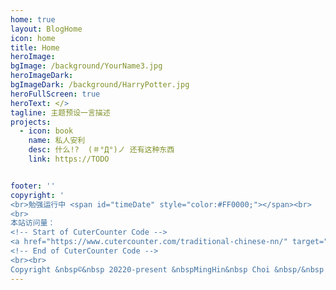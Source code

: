 ```yaml
---
home: true
layout: BlogHome
icon: home
title: Home
heroImage: 
bgImage: /background/YourName3.jpg
heroImageDark: 
bgImageDark: /background/HarryPotter.jpg
heroFullScreen: true
heroText: </>
tagline: 主题预设一言描述
projects:
  - icon: book
    name: 私人安利
    desc: 什么!?  (＃°Д°)ノ 还有这种东西
    link: https://TODO


footer: ''
copyright: '
<br>勉强运行中 <span id="timeDate" style="color:#FF0000;"></span><br>
<br>
本站访问量：
<!-- Start of CuterCounter Code -->
<a href="https://www.cutercounter.com/traditional-chinese-nn/" target="_blank"><img src="https://www.cutercounter.com/hits.php?id=hxnacpq&nd=7&style=3" border="0" alt="免費計數器"></a>
<!-- End of CuterCounter Code -->
<br><br>
Copyright &nbsp©&nbsp 20220-present &nbspMingHin&nbsp Choi &nbsp/&nbsp 無限進步'
---
```



